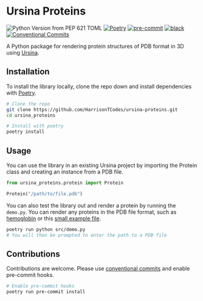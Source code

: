 # Ursina Proteins

![Python Version from PEP 621 TOML](https://img.shields.io/python/required-version-toml?tomlFilePath=https%3A%2F%2Fraw.githubusercontent.com%2FHarrisonTCodes%2Fursina-proteins%2Frefs%2Fheads%2Fmain%2Fpyproject.toml)
[![Poetry](https://img.shields.io/endpoint?url=https://python-poetry.org/badge/v0.json)](https://python-poetry.org/)
[![pre-commit](https://img.shields.io/badge/pre--commit-enabled-brightgreen?logo=pre-commit)](https://pre-commit.com/)
[![black](https://img.shields.io/badge/code%20style-black-000000.svg)](https://github.com/psf/black)
[![Conventional Commits](https://img.shields.io/badge/Conventional%20Commits-1.0.0-%23FE5196?logo=conventionalcommits&logoColor=white)](https://conventionalcommits.org)

A Python package for rendering protein structures of PDB format in 3D using [Ursina](https://www.ursinaengine.org/).

## Installation
To install the library locally, clone the repo down and install dependencies with [Poetry](https://python-poetry.org/).
```bash
# Clone the repo
git clone https://github.com/HarrisonTCodes/ursina-proteins.git
cd ursina_proteins

# Install with poetry
poetry install
```

## Usage
You can use the library in an existing Ursina project by importing the Protein class and creating an instance from a PDB file.
```python
from ursina_proteins.protein import Protein

Protein("/path/to/file.pdb")
```
You can also test the library out and render a protein by running the `demo.py`. You can render any proteins in the PDB file format, such as [hemoglobin](https://doi.org/10.2210/pdb1a3n/pdb) or this [small example file](https://gist.github.com/cstein/6699200).
```bash
poetry run python src/demo.py
# You will then be prompted to enter the path to a PDB file
```

## Contributions
Contributions are welcome. Please use [conventional commits](https://www.conventionalcommits.org/en/v1.0.0/) and enable pre-commit hooks.
```bash
# Enable pre-commit hooks
poetry run pre-commit install
```
